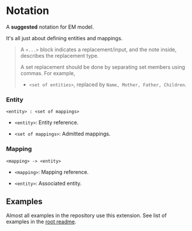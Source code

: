 # Notation

A **suggested** notation for EM model.

It's all just about defining entities and mappings.

> A `<...>` block indicates a replacement/input, and the note inside, describes the replacement type.
>
> A set replacement should be done by separating set members using commas. For example,
>
> - `<set of entities>`, replaced by `Name, Mother, Father, Children`.

### Entity

`<entity> : <set of mappings>`

- `<entity>`: Entity reference.

- `<set of mappings>`: Admitted mappings.

### Mapping

`<mapping> -> <entity>`

- `<mapping>`: Mapping reference.

- `<entity>`: Associated entity.

## Examples

Almost all examples in the repository use this extension. See list of examples in the [root readme](../README.md).